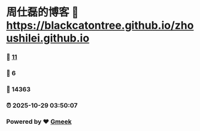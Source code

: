 # 周仕磊的博客 :link: https://blackcatontree.github.io/zhoushilei.github.io 
### :page_facing_up: [11](https://blackcatontree.github.io/zhoushilei.github.io/tag.html) 
### :speech_balloon: 6 
### :hibiscus: 14363 
### :alarm_clock: 2025-10-29 03:50:07 
### Powered by :heart: [Gmeek](https://github.com/Meekdai/Gmeek)
